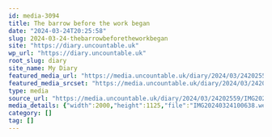 ```yaml
---
id: media-3094
title: The barrow before the work began
date: "2024-03-24T20:25:58"
slug: 2024-03-24-thebarrowbeforetheworkbegan
site: "https://diary.uncountable.uk"
wp_url: "https://diary.uncountable.uk"
root_slug: diary
site_name: My Diary
featured_media_url: "https://media.uncountable.uk/diary/2024/03/24202559/IMG20240324100638.webp"
featured_media_srcset: "https://media.uncountable.uk/diary/2024/03/24202559/IMG20240324100638-300x169.webp 300w, https://media.uncountable.uk/diary/2024/03/24202559/IMG20240324100638-1024x576.webp 1024w, https://media.uncountable.uk/diary/2024/03/24202559/IMG20240324100638-150x150.webp 150w, https://media.uncountable.uk/diary/2024/03/24202559/IMG20240324100638-640x360.webp 640w, https://media.uncountable.uk/diary/2024/03/24202559/IMG20240324100638.webp 2000w"
type: media
source_url: "https://media.uncountable.uk/diary/2024/03/24202559/IMG20240324100638.webp"
media_details: {"width":2000,"height":1125,"file":"IMG20240324100638.webp","filesize":195026,"sizes":{"medium":{"file":"IMG20240324100638-300x169.webp","width":300,"height":169,"filesize":14358,"mime_type":"image/webp","source_url":"https://media.uncountable.uk/diary/2024/03/24202559/IMG20240324100638-300x169.webp"},"large":{"file":"IMG20240324100638-1024x576.webp","width":1024,"height":576,"filesize":158228,"mime_type":"image/webp","source_url":"https://media.uncountable.uk/diary/2024/03/24202559/IMG20240324100638-1024x576.webp"},"thumbnail":{"file":"IMG20240324100638-150x150.webp","width":150,"height":150,"filesize":6552,"mime_type":"image/webp","source_url":"https://media.uncountable.uk/diary/2024/03/24202559/IMG20240324100638-150x150.webp"},"mobwidth":{"file":"IMG20240324100638-640x360.webp","width":640,"height":360,"filesize":63446,"mime_type":"image/webp","source_url":"https://media.uncountable.uk/diary/2024/03/24202559/IMG20240324100638-640x360.webp"},"full":{"file":"IMG20240324100638.webp","width":2000,"height":1125,"mime_type":"image/webp","source_url":"https://media.uncountable.uk/diary/2024/03/24202559/IMG20240324100638.webp"}},"image_meta":{"aperture":"0","credit":"","camera":"","caption":"","created_timestamp":"0","copyright":"","focal_length":"0","iso":"0","shutter_speed":"0","title":"","orientation":"0","keywords":[]}}
category: []
tag: []
---
```


